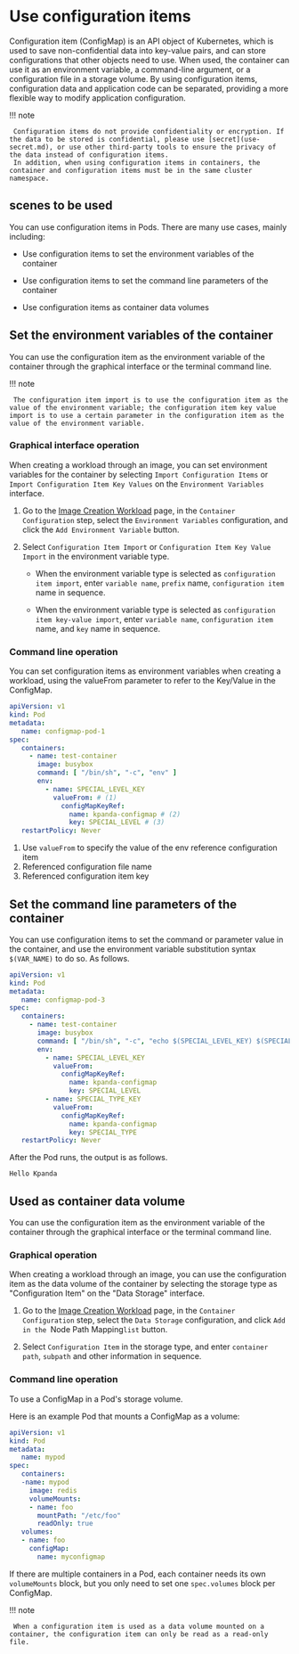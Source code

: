 # Use configuration items

Configuration item (ConfigMap) is an API object of Kubernetes, which is used to save non-confidential data into key-value pairs, and can store configurations that other objects need to use.
When used, the container can use it as an environment variable, a command-line argument, or a configuration file in a storage volume. By using configuration items, configuration data and application code can be separated, providing a more flexible way to modify application configuration.

!!! note

     Configuration items do not provide confidentiality or encryption. If the data to be stored is confidential, please use [secret](use-secret.md), or use other third-party tools to ensure the privacy of the data instead of configuration items.
     In addition, when using configuration items in containers, the container and configuration items must be in the same cluster namespace.

## scenes to be used

You can use configuration items in Pods. There are many  use cases, mainly including:

- Use configuration items to set the environment variables of the container

- Use configuration items to set the command line parameters of the container

- Use configuration items as container data volumes

## Set the environment variables of the container

You can use the configuration item as the environment variable of the container through the graphical interface or the terminal command line.

!!! note

     The configuration item import is to use the configuration item as the value of the environment variable; the configuration item key value import is to use a certain parameter in the configuration item as the value of the environment variable.

### Graphical interface operation

When creating a workload through an image, you can set environment variables for the container by selecting `Import Configuration Items` or `Import Configuration Item Key Values` on the `Environment Variables` interface.

1. Go to the [Image Creation Workload](../workloads/create-deployment.md) page, in the `Container Configuration` step, select the `Environment Variables` configuration, and click the `Add Environment Variable` button.

     

2. Select `Configuration Item Import` or `Configuration Item Key Value Import` in the environment variable type.

     - When the environment variable type is selected as `configuration item import`, enter `variable name`, `prefix` name, `configuration item` name in sequence.

     - When the environment variable type is selected as `configuration item key-value import`, enter `variable name`, `configuration item` name, and `key` name in sequence.

### Command line operation

You can set configuration items as environment variables when creating a workload, using the valueFrom parameter to refer to the Key/Value in the ConfigMap.

```yaml
apiVersion: v1
kind: Pod
metadata:
   name: configmap-pod-1
spec:
   containers:
     - name: test-container
       image: busybox
       command: [ "/bin/sh", "-c", "env" ]
       env:
         - name: SPECIAL_LEVEL_KEY
           valueFrom: # (1)
             configMapKeyRef:
               name: kpanda-configmap # (2)
               key: SPECIAL_LEVEL # (3)
   restartPolicy: Never
```

1. Use `valueFrom` to specify the value of the env reference configuration item
2. Referenced configuration file name
3. Referenced configuration item key

## Set the command line parameters of the container

You can use configuration items to set the command or parameter value in the container, and use the environment variable substitution syntax `$(VAR_NAME)` to do so. As follows.

```yaml
apiVersion: v1
kind: Pod
metadata:
   name: configmap-pod-3
spec:
   containers:
     - name: test-container
       image: busybox
       command: [ "/bin/sh", "-c", "echo $(SPECIAL_LEVEL_KEY) $(SPECIAL_TYPE_KEY)" ]
       env:
         - name: SPECIAL_LEVEL_KEY
           valueFrom:
             configMapKeyRef:
               name: kpanda-configmap
               key: SPECIAL_LEVEL
         - name: SPECIAL_TYPE_KEY
           valueFrom:
             configMapKeyRef:
               name: kpanda-configmap
               key: SPECIAL_TYPE
   restartPolicy: Never
```

After the Pod runs, the output is as follows.

```none
Hello Kpanda
```

## Used as container data volume

You can use the configuration item as the environment variable of the container through the graphical interface or the terminal command line.

### Graphical operation

When creating a workload through an image, you can use the configuration item as the data volume of the container by selecting the storage type as "Configuration Item" on the "Data Storage" interface.

1. Go to the [Image Creation Workload](../workloads/create-deployment.md) page, in the `Container Configuration` step, select the `Data Storage` configuration, and click `Add in the `Node Path Mapping` list ` button.

     

2. Select `Configuration Item` in the storage type, and enter `container path`, `subpath` and other information in sequence.

### Command line operation

To use a ConfigMap in a Pod's storage volume.

Here is an example Pod that mounts a ConfigMap as a volume:

```yaml
apiVersion: v1
kind: Pod
metadata:
   name: mypod
spec:
   containers:
   -name: mypod
     image: redis
     volumeMounts:
     - name: foo
       mountPath: "/etc/foo"
       readOnly: true
   volumes:
   - name: foo
     configMap:
       name: myconfigmap
```

If there are multiple containers in a Pod, each container needs its own `volumeMounts` block, but you only need to set one `spec.volumes` block per ConfigMap.

!!! note

     When a configuration item is used as a data volume mounted on a container, the configuration item can only be read as a read-only file.